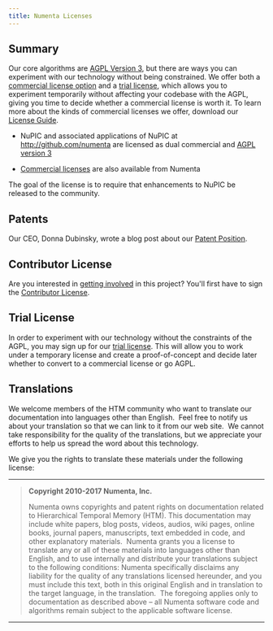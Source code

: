 ```yaml
---
title: Numenta Licenses
---
```


## Summary

Our core algorithms are [AGPL Version 3][1], but there are ways you can
experiment with our technology without being constrained. We offer both a
[commercial license option][2] and a [trial license][3],
which allows you to experiment temporarily without affecting your codebase with
the AGPL, giving you time to decide whether a commercial license is worth it.
To learn more about the kinds of commercial licenses we offer, download our
[License Guide][4].

* NuPIC and associated applications of NuPIC at <http://github.com/numenta> are
  licensed as dual commercial and [AGPL version 3][1]

* [Commercial licenses][2] are also available from Numenta

The goal of the license is to require that enhancements to NuPIC be released to
the community.

## Patents

Our CEO, Donna Dubinsky, wrote a blog post about our [Patent Position][5].

## Contributor License

Are you interested in [getting involved][6] in this project? You'll first have
to sign the [Contributor License][7].

## Trial License

In order to experiment with our technology without the constraints of the AGPL,
you may sign up for our [trial license][3]. This will allow you to work
under a temporary license and create a proof-of-concept and decide later whether
to convert to a commercial license or go AGPL.

## Translations

We welcome members of the HTM community who want to translate our documentation into languages other than English.  Feel free to notify us about your translation so that we can link to it from our web site.  We cannot take responsibility for the quality of the translations, but we appreciate your efforts to help us spread the word about this technology.

We give you the rights to translate these materials under the following license:

---

> **Copyright 2010-2017 Numenta, Inc.**
>
> Numenta owns copyrights and patent rights on documentation related to Hierarchical Temporal Memory (HTM). This documentation may include white papers, blog posts, videos, audios, wiki pages, online books, journal papers, manuscripts, text embedded in code, and other explanatory materials.  Numenta grants you a license to translate any or all of these materials into languages other than English, and to use internally and distribute your translations subject to the following conditions: Numenta specifically disclaims any liability for the quality of any translations licensed hereunder, and you must include this text, both in this original English and in translation to the target language, in the translation.  The foregoing applies only to documentation as described above – all Numenta software code and algorithms remain subject to the applicable software license.

---

[1]: https://www.gnu.org/licenses/agpl-3.0.en.html
[2]: mailto:sales@numenta.com?subject=Commercial%20License%20Inquiry
[3]: /licenses/trial/
[4]: /assets/pdf/apps/licensing-guide.pdf
[5]: /blog/2013/07/01/patent-position/
[6]: https://discourse.numenta.org/categories
[7]: /licenses/contrib/
